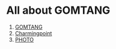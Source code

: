 
<html>
<head>
  <title>AllaboutGOMTANG</title>
  <meta charset="utf-8">
</head>
<body>
  <h1>All about GOMTANG</h1>
  <ol>
    <li><a href="1.GOMTANG.html">GOMTANG</a></li>
    <li><a href="2.charmingpoint.html">Charmingpoint</a></li>
    <li><a href="3.photo.html">PHOTO</a></li>
  </ol>
</body>
</html>
